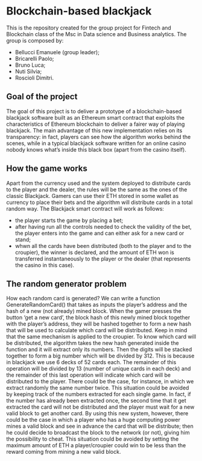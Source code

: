 # Blockchain-based blackjack
This is the repository created for the group project for Fintech and Blockchain class of the Msc in Data science and Business analytics. The group is composed by:
- Bellucci Emanuele (group leader);
- Bricarelli Paolo;
- Bruno Luca;
- Nuti Silvia;
- Roscioli Dimitri.

## Goal of the project
The goal of this project is to deliver a prototype of a blockchain-based blackjack software built as an Ethereum smart contract that exploits the characteristics of Ethereum blockchain to deliver a fairer way of playing blackjack. The main advantage of this new implementation relies on its transparency: in fact, players can see how the algorithm works behind the scenes, while in a typical blackjack software written for an online casino nobody knows what’s inside this black box (apart from the casino itself).

## How the game works 
Apart from the currency used and the system deployed to distribute cards to the player and the dealer, the rules will be the same as the ones of the classic Blackjack. Gamers can use their ETH stored in some wallet as currency to place their bets and the algorithm will distribute cards in a total random way. The Blackjack smart contract will work as follows: 
- the player starts the game by placing a bet; 
- after having run all the controls needed to check the validity of the bet, the player enters into the game and can either ask for a new card or stand; 
- whwn all the cards have been distributed (both to the player and to the croupier), the winner is declared, and the amount of ETH won is transferred instantaneously to the player or the dealer (that represents the casino in this case). 

## The random generator problem
How each random card is generated? We can write a function GenerateRandomCard() that takes as inputs the player’s address and the hash of a new (not already) mined block. When the gamer presses the button ‘get a new card’, the block hash of this newly mined block together with the player’s address, they will be hashed together to form a new hash that will be used to calculate which card will be distributed. Keep in mind that the same mechanism is applied to the croupier. To know which card will be distributed, the algorithm takes the new hash generated inside the function and it will extract only its numbers. Then the digits will be stacked together to form a big number which will be divided by 312. This is because in blackjack we use 6 decks of 52 cards each. The remainder of this operation will be divided by 13 (number of unique cards in each deck) and the remainder of this last operation will indicate which card will be distributed to the player. There could be the case, for instance, in which we extract randomly the same number twice. This situation could be avoided by keeping track of the numbers extracted for each single game. In fact, if the number has already been extracted once, the second time that it get extracted the card will not be distributed and the player must wait for a new valid block to get another card. By using this new system, however, there could be the case in which a player who has a huge computing power mines a valid block and see in advance the card that will be distribute; then he could decide to broadcast the block to the network (or not), giving him the possibility to cheat. This situation could be avoided by setting the maximum amount of ETH a player/croupier could win to be less than the reward coming from mining a new valid block.  
